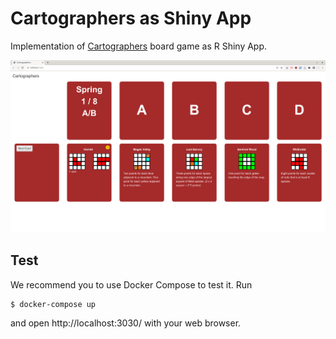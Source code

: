 # Cartographers as Shiny App

Implementation of [Cartographers](https://www.thunderworksgames.com/cartographers.html) board game as R Shiny App.

![Screenshot](.github/screenshot.png)

## Test

We recommend you to use Docker Compose to test it.
Run

```
$ docker-compose up
```

and open http://localhost:3030/ with your web browser.
